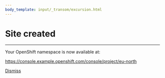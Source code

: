 ```yaml
---
body_template: input/_transom/excursion.html
---
```


# Site created

<hr/>

Your OpenShift namespace is now available at:

<https://console.example.openshift.com/console/project/eu-north>

<nav class="form-nav">
  <a class="big-button" href="{{site_url}}/sites/index.html">Dismiss</a>
</nav>

